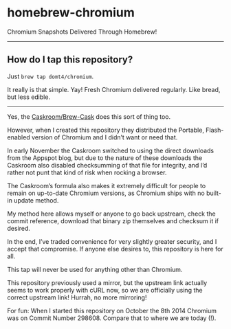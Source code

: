 homebrew-chromium
=================

Chromium Snapshots Delivered Through Homebrew!

------

How do I tap this repository?
--------------------------------
Just `brew tap domt4/chromium`.

It really is that simple. Yay! Fresh Chromium delivered regularly. Like bread, but less edible.

--------------------------------

Yes, the [Caskroom/Brew-Cask](https://github.com/caskroom/homebrew-cask) does this sort of thing too.

However, when I created this repository they distributed the Portable, Flash-enabled version of Chromium and I didn’t want or need that.

In early November the Caskroom switched to using the direct downloads from the Appspot blog, but due to the nature of these downloads the Caskroom also disabled checksumming of that file for integrity, and I’d rather not punt that kind of risk when rocking a browser. 

The Caskroom’s formula also makes it extremely difficult for people to remain on up-to-date Chromium versions, as Chromium ships with no built-in update method.

My method here allows myself or anyone to go back upstream, check the commit reference, download that binary zip themselves and checksum it if desired.

In the end, I’ve traded convenience for very slightly greater security, and I accept that compromise. If anyone else desires to, this repository is here for all.

This tap will never be used for anything other than Chromium. 

This repository previously used a mirror, but the upstream link actually seems to work properly with cURL now, so we are officially using the correct upstream link! Hurrah, no more mirroring!

For fun: When I started this repository on October the 8th 2014 Chromium was on Commit Number 298608. Compare that to where we are today (!).
